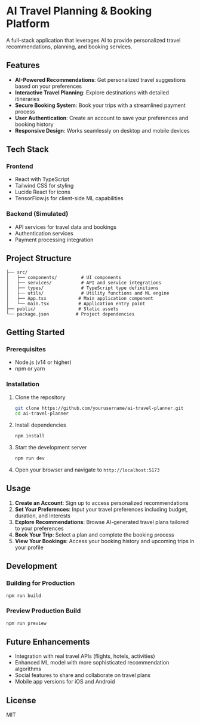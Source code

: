 # AI Travel Planning & Booking Platform

A full-stack application that leverages AI to provide personalized travel recommendations, planning, and booking services.

## Features

- **AI-Powered Recommendations**: Get personalized travel suggestions based on your preferences
- **Interactive Travel Planning**: Explore destinations with detailed itineraries
- **Secure Booking System**: Book your trips with a streamlined payment process
- **User Authentication**: Create an account to save your preferences and booking history
- **Responsive Design**: Works seamlessly on desktop and mobile devices

## Tech Stack

### Frontend
- React with TypeScript
- Tailwind CSS for styling
- Lucide React for icons
- TensorFlow.js for client-side ML capabilities

### Backend (Simulated)
- API services for travel data and bookings
- Authentication services
- Payment processing integration

## Project Structure

```
├── src/
│   ├── components/         # UI components
│   ├── services/           # API and service integrations
│   ├── types/              # TypeScript type definitions
│   ├── utils/              # Utility functions and ML engine
│   ├── App.tsx            # Main application component
│   └── main.tsx           # Application entry point
├── public/                # Static assets
└── package.json          # Project dependencies
```

## Getting Started

### Prerequisites

- Node.js (v14 or higher)
- npm or yarn

### Installation

1. Clone the repository
   ```bash
   git clone https://github.com/yourusername/ai-travel-planner.git
   cd ai-travel-planner
   ```

2. Install dependencies
   ```bash
   npm install
   ```

3. Start the development server
   ```bash
   npm run dev
   ```

4. Open your browser and navigate to `http://localhost:5173`

## Usage

1. **Create an Account**: Sign up to access personalized recommendations
2. **Set Your Preferences**: Input your travel preferences including budget, duration, and interests
3. **Explore Recommendations**: Browse AI-generated travel plans tailored to your preferences
4. **Book Your Trip**: Select a plan and complete the booking process
5. **View Your Bookings**: Access your booking history and upcoming trips in your profile

## Development

### Building for Production

```bash
npm run build
```

### Preview Production Build

```bash
npm run preview
```

## Future Enhancements

- Integration with real travel APIs (flights, hotels, activities)
- Enhanced ML model with more sophisticated recommendation algorithms
- Social features to share and collaborate on travel plans
- Mobile app versions for iOS and Android

## License

MIT